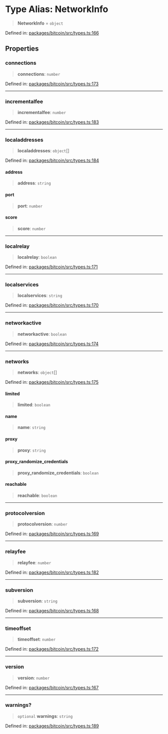 # Type Alias: NetworkInfo

> **NetworkInfo** = `object`

Defined in: [packages/bitcoin/src/types.ts:166](https://github.com/dcdpr/did-btcr2-js/blob/c82bc5c69016e1146a0c52c6e6b21621f5abd6d4/packages/bitcoin/src/types.ts#L166)

## Properties

### connections

> **connections**: `number`

Defined in: [packages/bitcoin/src/types.ts:173](https://github.com/dcdpr/did-btcr2-js/blob/c82bc5c69016e1146a0c52c6e6b21621f5abd6d4/packages/bitcoin/src/types.ts#L173)

***

### incrementalfee

> **incrementalfee**: `number`

Defined in: [packages/bitcoin/src/types.ts:183](https://github.com/dcdpr/did-btcr2-js/blob/c82bc5c69016e1146a0c52c6e6b21621f5abd6d4/packages/bitcoin/src/types.ts#L183)

***

### localaddresses

> **localaddresses**: `object`[]

Defined in: [packages/bitcoin/src/types.ts:184](https://github.com/dcdpr/did-btcr2-js/blob/c82bc5c69016e1146a0c52c6e6b21621f5abd6d4/packages/bitcoin/src/types.ts#L184)

#### address

> **address**: `string`

#### port

> **port**: `number`

#### score

> **score**: `number`

***

### localrelay

> **localrelay**: `boolean`

Defined in: [packages/bitcoin/src/types.ts:171](https://github.com/dcdpr/did-btcr2-js/blob/c82bc5c69016e1146a0c52c6e6b21621f5abd6d4/packages/bitcoin/src/types.ts#L171)

***

### localservices

> **localservices**: `string`

Defined in: [packages/bitcoin/src/types.ts:170](https://github.com/dcdpr/did-btcr2-js/blob/c82bc5c69016e1146a0c52c6e6b21621f5abd6d4/packages/bitcoin/src/types.ts#L170)

***

### networkactive

> **networkactive**: `boolean`

Defined in: [packages/bitcoin/src/types.ts:174](https://github.com/dcdpr/did-btcr2-js/blob/c82bc5c69016e1146a0c52c6e6b21621f5abd6d4/packages/bitcoin/src/types.ts#L174)

***

### networks

> **networks**: `object`[]

Defined in: [packages/bitcoin/src/types.ts:175](https://github.com/dcdpr/did-btcr2-js/blob/c82bc5c69016e1146a0c52c6e6b21621f5abd6d4/packages/bitcoin/src/types.ts#L175)

#### limited

> **limited**: `boolean`

#### name

> **name**: `string`

#### proxy

> **proxy**: `string`

#### proxy\_randomize\_credentials

> **proxy\_randomize\_credentials**: `boolean`

#### reachable

> **reachable**: `boolean`

***

### protocolversion

> **protocolversion**: `number`

Defined in: [packages/bitcoin/src/types.ts:169](https://github.com/dcdpr/did-btcr2-js/blob/c82bc5c69016e1146a0c52c6e6b21621f5abd6d4/packages/bitcoin/src/types.ts#L169)

***

### relayfee

> **relayfee**: `number`

Defined in: [packages/bitcoin/src/types.ts:182](https://github.com/dcdpr/did-btcr2-js/blob/c82bc5c69016e1146a0c52c6e6b21621f5abd6d4/packages/bitcoin/src/types.ts#L182)

***

### subversion

> **subversion**: `string`

Defined in: [packages/bitcoin/src/types.ts:168](https://github.com/dcdpr/did-btcr2-js/blob/c82bc5c69016e1146a0c52c6e6b21621f5abd6d4/packages/bitcoin/src/types.ts#L168)

***

### timeoffset

> **timeoffset**: `number`

Defined in: [packages/bitcoin/src/types.ts:172](https://github.com/dcdpr/did-btcr2-js/blob/c82bc5c69016e1146a0c52c6e6b21621f5abd6d4/packages/bitcoin/src/types.ts#L172)

***

### version

> **version**: `number`

Defined in: [packages/bitcoin/src/types.ts:167](https://github.com/dcdpr/did-btcr2-js/blob/c82bc5c69016e1146a0c52c6e6b21621f5abd6d4/packages/bitcoin/src/types.ts#L167)

***

### warnings?

> `optional` **warnings**: `string`

Defined in: [packages/bitcoin/src/types.ts:189](https://github.com/dcdpr/did-btcr2-js/blob/c82bc5c69016e1146a0c52c6e6b21621f5abd6d4/packages/bitcoin/src/types.ts#L189)
